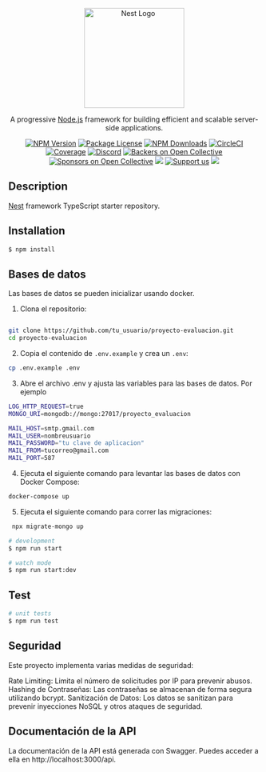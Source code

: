 <p align="center">
  <a href="http://nestjs.com/" target="blank"><img src="https://nestjs.com/img/logo-small.svg" width="200" alt="Nest Logo" /></a>
</p>

[circleci-image]: https://img.shields.io/circleci/build/github/nestjs/nest/master?token=abc123def456
[circleci-url]: https://circleci.com/gh/nestjs/nest

  <p align="center">A progressive <a href="http://nodejs.org" target="_blank">Node.js</a> framework for building efficient and scalable server-side applications.</p>
    <p align="center">
<a href="https://www.npmjs.com/~nestjscore" target="_blank"><img src="https://img.shields.io/npm/v/@nestjs/core.svg" alt="NPM Version" /></a>
<a href="https://www.npmjs.com/~nestjscore" target="_blank"><img src="https://img.shields.io/npm/l/@nestjs/core.svg" alt="Package License" /></a>
<a href="https://www.npmjs.com/~nestjscore" target="_blank"><img src="https://img.shields.io/npm/dm/@nestjs/common.svg" alt="NPM Downloads" /></a>
<a href="https://circleci.com/gh/nestjs/nest" target="_blank"><img src="https://img.shields.io/circleci/build/github/nestjs/nest/master" alt="CircleCI" /></a>
<a href="https://coveralls.io/github/nestjs/nest?branch=master" target="_blank"><img src="https://coveralls.io/repos/github/nestjs/nest/badge.svg?branch=master#9" alt="Coverage" /></a>
<a href="https://discord.gg/G7Qnnhy" target="_blank"><img src="https://img.shields.io/badge/discord-online-brightgreen.svg" alt="Discord"/></a>
<a href="https://opencollective.com/nest#backer" target="_blank"><img src="https://opencollective.com/nest/backers/badge.svg" alt="Backers on Open Collective" /></a>
<a href="https://opencollective.com/nest#sponsor" target="_blank"><img src="https://opencollective.com/nest/sponsors/badge.svg" alt="Sponsors on Open Collective" /></a>
  <a href="https://paypal.me/kamilmysliwiec" target="_blank"><img src="https://img.shields.io/badge/Donate-PayPal-ff3f59.svg"/></a>
    <a href="https://opencollective.com/nest#sponsor"  target="_blank"><img src="https://img.shields.io/badge/Support%20us-Open%20Collective-41B883.svg" alt="Support us"></a>
  <a href="https://twitter.com/nestframework" target="_blank"><img src="https://img.shields.io/twitter/follow/nestframework.svg?style=social&label=Follow"></a>
</p>
  <!--[![Backers on Open Collective](https://opencollective.com/nest/backers/badge.svg)](https://opencollective.com/nest#backer)
  [![Sponsors on Open Collective](https://opencollective.com/nest/sponsors/badge.svg)](https://opencollective.com/nest#sponsor)-->

## Description

[Nest](https://github.com/nestjs/nest) framework TypeScript starter repository.

## Installation

```bash
$ npm install
```

## Bases de datos

Las bases de datos se pueden inicializar usando docker.

1. Clona el repositorio:

```bash

git clone https://github.com/tu_usuario/proyecto-evaluacion.git
cd proyecto-evaluacion
```

2. Copia el contenido de `.env.example` y crea un `.env`:

```bash
cp .env.example .env
```

3. Abre el archivo .env y ajusta las variables para las bases de datos. Por ejemplo

```bash
LOG_HTTP_REQUEST=true
MONGO_URI=mongodb://mongo:27017/proyecto_evaluacion

MAIL_HOST=smtp.gmail.com
MAIL_USER=nombreusuario
MAIL_PASSWORD="tu clave de aplicacion"
MAIL_FROM=tucorreo@gmail.com
MAIL_PORT=587

```

4. Ejecuta el siguiente comando para levantar las bases de datos con Docker Compose:

```bash
docker-compose up

```

5. Ejecuta el siguiente comando para correr las migraciones:

```bash
 npx migrate-mongo up

```

```bash
# development
$ npm run start

# watch mode
$ npm run start:dev

```

## Test

```bash
# unit tests
$ npm run test

```

## Seguridad

Este proyecto implementa varias medidas de seguridad:

Rate Limiting: Limita el número de solicitudes por IP para prevenir abusos.
Hashing de Contraseñas: Las contraseñas se almacenan de forma segura utilizando bcrypt.
Sanitización de Datos: Los datos se sanitizan para prevenir inyecciones NoSQL y otros ataques de seguridad.

## Documentación de la API

La documentación de la API está generada con Swagger. Puedes acceder a ella en http://localhost:3000/api.

